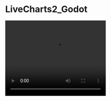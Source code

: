 # LiveCharts2_Godot

<video width="320" height="240" controls>
  <source src="https://github.com/Ilnazz/LiveCharts2_Godot/blob/master/Example.mp4)https://github.com/Ilnazz/LiveCharts2_Godot/blob/master/Example.mp4" type="video/mp4">
</video>
